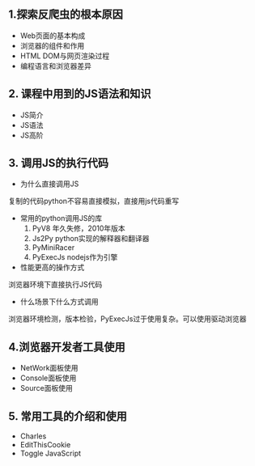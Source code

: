 ## 1.探索反爬虫的根本原因

- Web页面的基本构成
- 浏览器的组件和作用
- HTML DOM与网页渲染过程
- 编程语言和浏览器差异

## 2. 课程中用到的JS语法和知识

- JS简介
- JS语法
- JS高阶

## 3. 调用JS的执行代码

- 为什么直接调用JS

复制的代码python不容易直接模拟，直接用js代码重写

- 常用的python调用JS的库
  1. PyV8 年久失修，2010年版本
  2. Js2Py python实现的解释器和翻译器
  3. PyMiniRacer
  4. PyExecJs nodejs作为引擎
- 性能更高的操作方式

浏览器环境下直接执行JS代码

- 什么场景下什么方式调用

浏览器环境检测，版本检验，PyExecJs过于使用复杂。可以使用驱动浏览器

## 4.浏览器开发者工具使用

- NetWork面板使用
- Console面板使用
- Source面板使用

## 5. 常用工具的介绍和使用

- Charles
- EditThisCookie
- Toggle JavaScript

